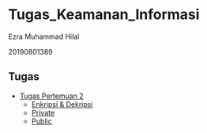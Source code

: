 # Tugas_Keamanan_Informasi
<p>Ezra Muhammad Hilal</p>
<p>20190801389</p>

## Tugas
- [Tugas Pertemuan 2](https://github.com/EMH1802/Keamanan_Informasi/tree/main/Pertemuan%202)
  - [Enkripsi & Dekripsi](https://github.com/EMH1802/Keamanan_Informasi/blob/main/Pertemuan%202/enkripsi_dekripsi.py)
  - [Private](https://github.com/EMH1802/Keamanan_Informasi/blob/main/Pertemuan%202/private.pem)
  - [Public](https://github.com/EMH1802/Keamanan_Informasi/blob/main/Pertemuan%202/public.pem)
